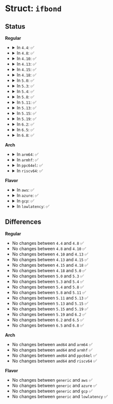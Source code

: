 # Struct: <code>ifbond</code>

## Status
<b>Regular</b>
<ul>
<li>
<details>
<summary>In <code>4.4</code>: ✅</summary>

```c
struct ifbond {
    __s32 bond_mode;
    __s32 num_slaves;
    __s32 miimon;
};
```
</details>
</li>
<li>
<details>
<summary>In <code>4.8</code>: ✅</summary>

```c
struct ifbond {
    __s32 bond_mode;
    __s32 num_slaves;
    __s32 miimon;
};
```
</details>
</li>
<li>
<details>
<summary>In <code>4.10</code>: ✅</summary>

```c
struct ifbond {
    __s32 bond_mode;
    __s32 num_slaves;
    __s32 miimon;
};
```
</details>
</li>
<li>
<details>
<summary>In <code>4.13</code>: ✅</summary>

```c
struct ifbond {
    __s32 bond_mode;
    __s32 num_slaves;
    __s32 miimon;
};
```
</details>
</li>
<li>
<details>
<summary>In <code>4.15</code>: ✅</summary>

```c
struct ifbond {
    __s32 bond_mode;
    __s32 num_slaves;
    __s32 miimon;
};
```
</details>
</li>
<li>
<details>
<summary>In <code>4.18</code>: ✅</summary>

```c
struct ifbond {
    __s32 bond_mode;
    __s32 num_slaves;
    __s32 miimon;
};
```
</details>
</li>
<li>
<details>
<summary>In <code>5.0</code>: ✅</summary>

```c
struct ifbond {
    __s32 bond_mode;
    __s32 num_slaves;
    __s32 miimon;
};
```
</details>
</li>
<li>
<details>
<summary>In <code>5.3</code>: ✅</summary>

```c
struct ifbond {
    __s32 bond_mode;
    __s32 num_slaves;
    __s32 miimon;
};
```
</details>
</li>
<li>
<details>
<summary>In <code>5.4</code>: ✅</summary>

```c
struct ifbond {
    __s32 bond_mode;
    __s32 num_slaves;
    __s32 miimon;
};
```
</details>
</li>
<li>
<details>
<summary>In <code>5.8</code>: ✅</summary>

```c
struct ifbond {
    __s32 bond_mode;
    __s32 num_slaves;
    __s32 miimon;
};
```
</details>
</li>
<li>
<details>
<summary>In <code>5.11</code>: ✅</summary>

```c
struct ifbond {
    __s32 bond_mode;
    __s32 num_slaves;
    __s32 miimon;
};
```
</details>
</li>
<li>
<details>
<summary>In <code>5.13</code>: ✅</summary>

```c
struct ifbond {
    __s32 bond_mode;
    __s32 num_slaves;
    __s32 miimon;
};
```
</details>
</li>
<li>
<details>
<summary>In <code>5.15</code>: ✅</summary>

```c
struct ifbond {
    __s32 bond_mode;
    __s32 num_slaves;
    __s32 miimon;
};
```
</details>
</li>
<li>
<details>
<summary>In <code>5.19</code>: ✅</summary>

```c
struct ifbond {
    __s32 bond_mode;
    __s32 num_slaves;
    __s32 miimon;
};
```
</details>
</li>
<li>
<details>
<summary>In <code>6.2</code>: ✅</summary>

```c
struct ifbond {
    __s32 bond_mode;
    __s32 num_slaves;
    __s32 miimon;
};
```
</details>
</li>
<li>
<details>
<summary>In <code>6.5</code>: ✅</summary>

```c
struct ifbond {
    __s32 bond_mode;
    __s32 num_slaves;
    __s32 miimon;
};
```
</details>
</li>
<li>
<details>
<summary>In <code>6.8</code>: ✅</summary>

```c
struct ifbond {
    __s32 bond_mode;
    __s32 num_slaves;
    __s32 miimon;
};
```
</details>
</li>
</ul>
<b>Arch</b>
<ul>
<li>
<details>
<summary>In <code>arm64</code>: ✅</summary>

```c
struct ifbond {
    __s32 bond_mode;
    __s32 num_slaves;
    __s32 miimon;
};
```
</details>
</li>
<li>
<details>
<summary>In <code>armhf</code>: ✅</summary>

```c
struct ifbond {
    __s32 bond_mode;
    __s32 num_slaves;
    __s32 miimon;
};
```
</details>
</li>
<li>
<details>
<summary>In <code>ppc64el</code>: ✅</summary>

```c
struct ifbond {
    __s32 bond_mode;
    __s32 num_slaves;
    __s32 miimon;
};
```
</details>
</li>
<li>
<details>
<summary>In <code>riscv64</code>: ✅</summary>

```c
struct ifbond {
    __s32 bond_mode;
    __s32 num_slaves;
    __s32 miimon;
};
```
</details>
</li>
</ul>
<b>Flavor</b>
<ul>
<li>
<details>
<summary>In <code>aws</code>: ✅</summary>

```c
struct ifbond {
    __s32 bond_mode;
    __s32 num_slaves;
    __s32 miimon;
};
```
</details>
</li>
<li>
<details>
<summary>In <code>azure</code>: ✅</summary>

```c
struct ifbond {
    __s32 bond_mode;
    __s32 num_slaves;
    __s32 miimon;
};
```
</details>
</li>
<li>
<details>
<summary>In <code>gcp</code>: ✅</summary>

```c
struct ifbond {
    __s32 bond_mode;
    __s32 num_slaves;
    __s32 miimon;
};
```
</details>
</li>
<li>
<details>
<summary>In <code>lowlatency</code>: ✅</summary>

```c
struct ifbond {
    __s32 bond_mode;
    __s32 num_slaves;
    __s32 miimon;
};
```
</details>
</li>
</ul>

## Differences
<b>Regular</b>
<ul>
<li>
No changes between <code>4.4</code> and <code>4.8</code> ✅
</li>
<li>
No changes between <code>4.8</code> and <code>4.10</code> ✅
</li>
<li>
No changes between <code>4.10</code> and <code>4.13</code> ✅
</li>
<li>
No changes between <code>4.13</code> and <code>4.15</code> ✅
</li>
<li>
No changes between <code>4.15</code> and <code>4.18</code> ✅
</li>
<li>
No changes between <code>4.18</code> and <code>5.0</code> ✅
</li>
<li>
No changes between <code>5.0</code> and <code>5.3</code> ✅
</li>
<li>
No changes between <code>5.3</code> and <code>5.4</code> ✅
</li>
<li>
No changes between <code>5.4</code> and <code>5.8</code> ✅
</li>
<li>
No changes between <code>5.8</code> and <code>5.11</code> ✅
</li>
<li>
No changes between <code>5.11</code> and <code>5.13</code> ✅
</li>
<li>
No changes between <code>5.13</code> and <code>5.15</code> ✅
</li>
<li>
No changes between <code>5.15</code> and <code>5.19</code> ✅
</li>
<li>
No changes between <code>5.19</code> and <code>6.2</code> ✅
</li>
<li>
No changes between <code>6.2</code> and <code>6.5</code> ✅
</li>
<li>
No changes between <code>6.5</code> and <code>6.8</code> ✅
</li>
</ul>
<b>Arch</b>
<ul>
<li>
No changes between <code>amd64</code> and <code>arm64</code> ✅
</li>
<li>
No changes between <code>amd64</code> and <code>armhf</code> ✅
</li>
<li>
No changes between <code>amd64</code> and <code>ppc64el</code> ✅
</li>
<li>
No changes between <code>amd64</code> and <code>riscv64</code> ✅
</li>
</ul>
<b>Flavor</b>
<ul>
<li>
No changes between <code>generic</code> and <code>aws</code> ✅
</li>
<li>
No changes between <code>generic</code> and <code>azure</code> ✅
</li>
<li>
No changes between <code>generic</code> and <code>gcp</code> ✅
</li>
<li>
No changes between <code>generic</code> and <code>lowlatency</code> ✅
</li>
</ul>
